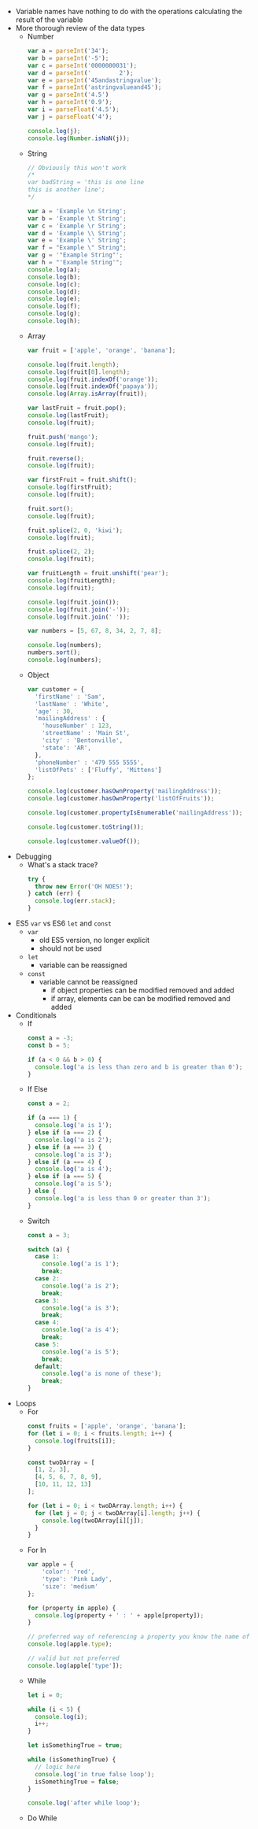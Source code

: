 - Variable names have nothing to do with the operations calculating the result of the variable
- More thorough review of the data types
  - Number
    ```js
    var a = parseInt('34');
    var b = parseInt('-5');
    var c = parseInt('0000000031');
    var d = parseInt('        2');
    var e = parseInt('45andastringvalue');
    var f = parseInt('astringvalueand45');
    var g = parseInt('4.5')
    var h = parseInt('0.9');
    var i = parseFloat('4.5');
    var j = parseFloat('4');

    console.log(j);
    console.log(Number.isNaN(j));
    ```
  - String
    ```js
    // Obviously this won't work
    /*
    var badString = 'this is one line
    this is another line';
    */

    var a = 'Example \n String';
    var b = 'Example \t String';
    var c = 'Example \r String';
    var d = 'Example \\ String';
    var e = 'Example \' String';
    var f = "Example \" String";
    var g = '"Example String"';
    var h = "'Example String'";
    console.log(a);
    console.log(b);
    console.log(c);
    console.log(d);
    console.log(e);
    console.log(f);
    console.log(g);
    console.log(h);
    ```
  - Array
    ```js
    var fruit = ['apple', 'orange', 'banana'];

    console.log(fruit.length);
    console.log(fruit[0].length);
    console.log(fruit.indexOf('orange'));
    console.log(fruit.indexOf('papaya'));
    console.log(Array.isArray(fruit));

    var lastFruit = fruit.pop();
    console.log(lastFruit);
    console.log(fruit);

    fruit.push('mango');
    console.log(fruit);

    fruit.reverse();
    console.log(fruit);

    var firstFruit = fruit.shift();
    console.log(firstFruit);
    console.log(fruit);

    fruit.sort();
    console.log(fruit);

    fruit.splice(2, 0, 'kiwi');
    console.log(fruit);

    fruit.splice(2, 2);
    console.log(fruit);

    var fruitLength = fruit.unshift('pear');
    console.log(fruitLength);
    console.log(fruit);

    console.log(fruit.join());
    console.log(fruit.join('-'));
    console.log(fruit.join(' '));

    var numbers = [5, 67, 8, 34, 2, 7, 8];

    console.log(numbers);
    numbers.sort();
    console.log(numbers);

    ```
  - Object
    ```js
    var customer = {
      'firstName' : 'Sam',
      'lastName' : 'White',
      'age' : 30,
      'mailingAddress' : {
        'houseNumber' : 123,
        'streetName' : 'Main St',
        'city' : 'Bentonville',
        'state': 'AR',
      },
      'phoneNumber' : '479 555 5555',
      'listOfPets' : ['Fluffy', 'Mittens']
    };

    console.log(customer.hasOwnProperty('mailingAddress'));
    console.log(customer.hasOwnProperty('listOfFruits'));

    console.log(customer.propertyIsEnumerable('mailingAddress'));

    console.log(customer.toString());

    console.log(customer.valueOf());
    ```
- Debugging
  - What's a stack trace?
    ```js
    try {
      throw new Error('OH NOES!');
    } catch (err) {
      console.log(err.stack);
    }
    ```
- ES5 `var` vs ES6 `let` and `const`
  - `var`
    - old ES5 version, no longer explicit
    - should not be used
  - `let`
    - variable can be reassigned
  - `const`
    - variable cannot be reassigned
      - if object properties can be modified removed and added
      - if array, elements can be can be modified removed and added
- Conditionals
  - If
    ```js
    const a = -3;
    const b = 5;

    if (a < 0 && b > 0) {
      console.log('a is less than zero and b is greater than 0');
    }
    ```
  - If Else
    ```js
    const a = 2;

    if (a === 1) {
      console.log('a is 1');
    } else if (a === 2) {
      console.log('a is 2');
    } else if (a === 3) {
      console.log('a is 3');
    } else if (a === 4) {
      console.log('a is 4');
    } else if (a === 5) {
      console.log('a is 5');
    } else {
      console.log('a is less than 0 or greater than 3');
    }
    ```
  - Switch
    ```js
    const a = 3;

    switch (a) {
      case 1:
        console.log('a is 1');
        break;
      case 2:
        console.log('a is 2');
        break;
      case 3:
        console.log('a is 3');
        break;
      case 4:
        console.log('a is 4');
        break;
      case 5:
        console.log('a is 5');
        break;
      default:
        console.log('a is none of these');
        break;
    }
    ```
- Loops
  - For
    ```js
    const fruits = ['apple', 'orange', 'banana'];
    for (let i = 0; i < fruits.length; i++) {
      console.log(fruits[i]);
    }

    const twoDArray = [
      [1, 2, 3],
      [4, 5, 6, 7, 8, 9],
      [10, 11, 12, 13]
    ];

    for (let i = 0; i < twoDArray.length; i++) {
      for (let j = 0; j < twoDArray[i].length; j++) {
        console.log(twoDArray[i][j]);
      }
    }
    ```
  - For In
    ```js
    var apple = {
    	'color': 'red',
    	'type': 'Pink Lady',
    	'size': 'medium'
    };

    for (property in apple) {
      console.log(property + ' : ' + apple[property]);
    }

    // preferred way of referencing a property you know the name of
    console.log(apple.type);

    // valid but not preferred
    console.log(apple['type']);
    ```
  - While
    ```js
    let i = 0;

    while (i < 5) {
      console.log(i);
      i++;
    }

    let isSomethingTrue = true;

    while (isSomethingTrue) {
      // logic here
      console.log('in true false loop');
      isSomethingTrue = false;
    }

    console.log('after while loop');
    ```
  - Do While
    ```js
    ```
